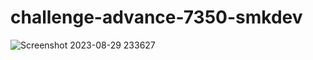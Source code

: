 # challenge-advance-7350-smkdev

![Screenshot 2023-08-29 233627](https://github.com/mikuah/challenge-smkdev/assets/92192454/c0ebe99a-768f-4bd0-8b66-6554b043c40a)
